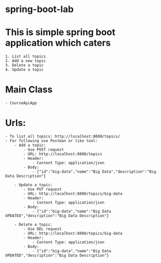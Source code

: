 # spring-boot-lab

# This is simple spring boot application which caters
    1. List all topics
    2. Add a new topic 
    3. Delete a topic
    4. Update a topic

# Main Class
	- CourseApiApp

# Urls:
	- To list all topics: http://localhost:8080/topics/
	- For following use Postman or like tool:
		- Add a topic:
			- Use POST request
			- URL: http://localhost:8080/topics
			- Header: 
				- Content Type: application/json
			- Body:
				- {"id":"big-data","name":"Big Data","description":"Big Data Description"}
									 
		- Update a topic:
			- Use PUT request
			- URL: http://localhost:8080/topics/big-data
			- Header: 
				- Content Type: application/json
			- Body:
				- {"id":"big-data","name":"Big Data UPDATED","description":"Big Data Description"}

		- Delete a topic:
			- Use DEL request
			- URL: http://localhost:8080/topics/big-data
			- Header: 
				- Content Type: application/json
			- Body:
				- {"id":"big-data","name":"Big Data UPDATED","description":"Big Data Description"}
			

			
